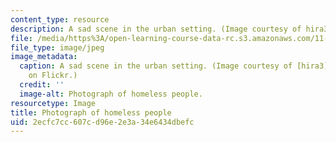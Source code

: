 ```yaml
---
content_type: resource
description: A sad scene in the urban setting. (Image courtesy of hira3 on Flickr.)
file: /media/https%3A/open-learning-course-data-rc.s3.amazonaws.com/11-469-urban-sociology-in-theory-and-practice-spring-2009/2ecfc7cc607cd96e2e3a34e6434dbefc_11-469s09.jpg
file_type: image/jpeg
image_metadata:
  caption: A sad scene in the urban setting. (Image courtesy of [hira3](http://flickr.com/photos/8_8/)
    on Flickr.)
  credit: ''
  image-alt: Photograph of homeless people.
resourcetype: Image
title: Photograph of homeless people
uid: 2ecfc7cc-607c-d96e-2e3a-34e6434dbefc
---
```

